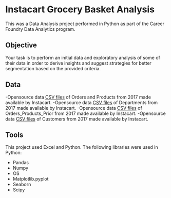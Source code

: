# Instacart Grocery Basket Analysis
This was a Data Analysis project performed in Python as part of the Career Foundry Data Analytics program.
## Objective
Your task is to perform an initial data and exploratory analysis of some of their data in order to derive insights and suggest strategies for better segmentation based on the provided criteria.
## Data
-Opensource data [CSV files](https://s3.amazonaws.com/coach-courses-us/public/courses/data-immersion/A4/A4_Data_Assets/4.3_orders_products.zip) of Orders and Products from 2017 made available by Instacart.
-Opensource data [CSV files](https://s3.amazonaws.com/coach-courses-us/public/courses/data-immersion/A4/A4_Data_Assets/4.4_departments.zip) of Departments from 2017 made available by Instacart.
-Opensource data [CSV files](https://s3.amazonaws.com/coach-courses-us/public/courses/data-immersion/A4/A4_Data_Assets/order_products_prior.zip) of Orders_Products_Prior from 2017 made available by Instacart.
-Opensource data [CSV files](https://s3.amazonaws.com/coach-courses-us/public/courses/data-immersion/A4/A4_Data_Assets/customers.zip) of Customers from 2017 made available by Instacart.
## Tools
This project used Excel and Python. The following libraries were used in Python:
- Pandas
- Numpy
- OS
- Matplotlib.pyplot
- Seaborn
- Scipy
